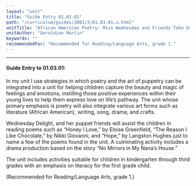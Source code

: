 ```yaml
---
layout: "unit"
title: "Guide Entry 01.03.01"
path: "/curriculum/guides/2001/3/01.03.01.x.html"
unitTitle: "African American Poetry: Miss Wednesday and Friends Take Us on a Journey of Feelings and Friendship"
unitAuthor: "Geraldine Martin"
keywords: ""
recommendedFor: "Recommended for Reading/Language Arts, grade 1."
---
```

<body>
<hr/>
<h4>
Guide Entry to 01.03.01:
</h4>
<p>
In my unit I use strategies in which poetry and the art of puppetry can be integrated into a unit for helping children capture the beauty and magic of feelings and emotions, instilling those positive experiences within their young lives to help them express love on life’s pathway. The unit whose primary emphasis is poetry will also integrate various art forms such as literature (African American), writing, song, drama, and crafts.
</p>
<p>
Wednesday Delight, and her puppet friends will assist the children in reading poems such as “Honey I Love,” by Eloise Greenfield, “The Reason I Like Chocolate,” by Nikki Giovanni, and “Hope,” by Langston Hughes just to name a few of the poems found in the unit. A culminating activity includes a drama production based on the story “No Mirrors in My Nana’s House.”
</p>
<p>
The unit includes activities suitable for children in kindergarten through third grades with an emphasis on literacy for the first grade child.
</p>
<p>
(Recommended for Reading/Language Arts, grade 1.)
</p>
</body>